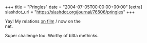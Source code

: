 +++
title = "Pringles"
date = "2004-07-05T00:00:00+00:00"
[extra]
slashdot_url = "https://slashdot.org/journal/76506/pringles"
+++

<p>Yay! My relations <a href="http://www.pringle.demon.co.uk/">on film</a> / now on the<br>net.</p>
<p>Super challenge too. Worthy of b3ta methinks.</p>

